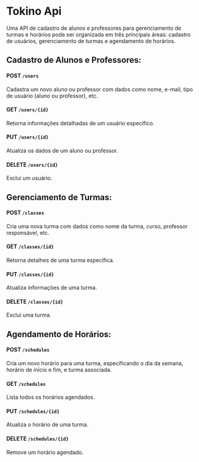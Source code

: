 
# Tokino Api

Uma API de cadastro de alunos e professores para gerenciamento de turmas e horários pode ser organizada em três principais áreas: cadastro de usuários, gerenciamento de turmas e agendamento de horários.

## Cadastro de Alunos e Professores:
 
#### POST `/users`
Cadastra um novo aluno ou professor com dados como nome, e-mail, tipo de usuário (aluno ou professor), etc.

#### GET `/users/{id}`
Retorna informações detalhadas de um usuário específico.

#### PUT `/users/{id}`
Atualiza os dados de um aluno ou professor.

#### DELETE `/users/{id}`
Exclui um usuário.

## Gerenciamento de Turmas:

#### POST `/classes` 
Cria uma nova turma com dados como nome da turma, curso, professor responsável, etc.

#### GET `/classes/{id} `
Retorna detalhes de uma turma específica.

#### PUT `/classes/{id} `
Atualiza informações de uma turma.

#### DELETE `/classes/{id} `
Exclui uma turma.

## Agendamento de Horários:

#### POST `/schedules`
Cria um novo horário para uma turma, especificando o dia da semana, horário de início e fim, e turma associada.

#### GET `/schedules `
Lista todos os horários agendados.

#### PUT `/schedules/{id}`
Atualiza o horário de uma turma.

#### DELETE `/schedules/{id}`
Remove um horário agendado.
